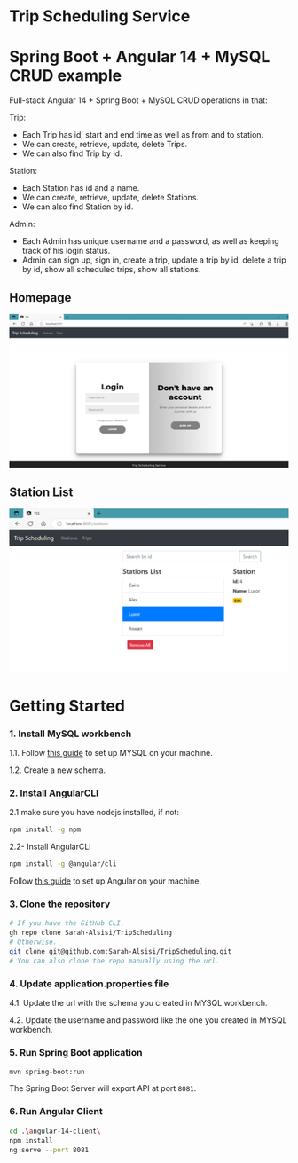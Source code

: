 # Trip Scheduling Service
# Spring Boot + Angular 14 + MySQL CRUD example

Full-stack Angular 14 + Spring Boot + MySQL CRUD operations in that:

Trip:
- Each Trip has id, start and end time as well as from and to station.
- We can create, retrieve, update, delete Trips.
- We can also find Trip by id.

Station:
- Each Station has id and a name.
- We can create, retrieve, update, delete Stations.
- We can also find Station by id.

Admin:
- Each Admin has unique username and a password, as well as keeping track of his login status.
- Admin can sign up, sign in, create a trip, update a trip by id, delete a trip by id, show all scheduled trips,
  show all stations.

## Homepage
![Homepage.png](Homepage.png)

## Station List
![Stations.png](Stations.png)

# Getting Started
### 1. Install MySQL workbench
1.1. Follow [this guide](https://www.simplilearn.com/tutorials/mysql-tutorial/mysql-workbench-installation) to set up MYSQL on your machine.

1.2. Create a new schema.

### 2. Install AngularCLI
2.1  make sure you have nodejs installed, if not:
```bash
npm install -g npm
```
2.2- Install AngularCLI
```bash
npm install -g @angular/cli
```
Follow [this guide](https://angular.io/guide/setup-local) to set up Angular on your machine.

### 3. Clone the repository

```bash
# If you have the GitHub CLI.
gh repo clone Sarah-Alsisi/TripScheduling
# Otherwise.
git clone git@github.com:Sarah-Alsisi/TripScheduling.git
# You can also clone the repo manually using the url. 
```
### 4. Update application.properties file
  4.1. Update the url with the schema you created in MYSQL workbench.

  4.2. Update  the username and password like the one you created in MYSQL workbench.

### 5. Run Spring Boot application
```
mvn spring-boot:run
```
The Spring Boot Server will export API at port `8081`.

### 6. Run Angular Client
```bash
cd .\angular-14-client\
npm install
ng serve --port 8081
```